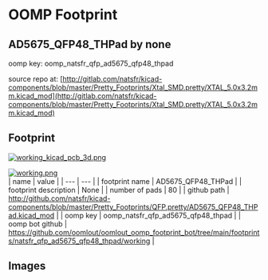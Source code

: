 # OOMP Footprint  
## AD5675_QFP48_THPad  by none  
  
oomp key: oomp_natsfr_qfp_ad5675_qfp48_thpad  
  
source repo at: [http://gitlab.com/natsfr/kicad-components/blob/master/Pretty_Footprints/Xtal_SMD.pretty/XTAL_5.0x3.2mm.kicad_mod](http://gitlab.com/natsfr/kicad-components/blob/master/Pretty_Footprints/Xtal_SMD.pretty/XTAL_5.0x3.2mm.kicad_mod)  
## Footprint  
  
[![working_kicad_pcb_3d.png](working_kicad_pcb_3d_600.png)](working_kicad_pcb_3d.png)  
  
[![working.png](working_600.png)](working.png)  
| name | value | 
| --- | --- | 
| footprint name | AD5675_QFP48_THPad | 
| footprint description | None | 
| number of pads | 80 | 
| github path | http://github.com/natsfr/kicad-components/blob/master/Pretty_Footprints/QFP.pretty/AD5675_QFP48_THPad.kicad_mod | 
| oomp key | oomp_natsfr_qfp_ad5675_qfp48_thpad | 
| oomp bot github | https://github.com/oomlout/oomlout_oomp_footprint_bot/tree/main/footprints/natsfr_qfp_ad5675_qfp48_thpad/working | 
## Images  
